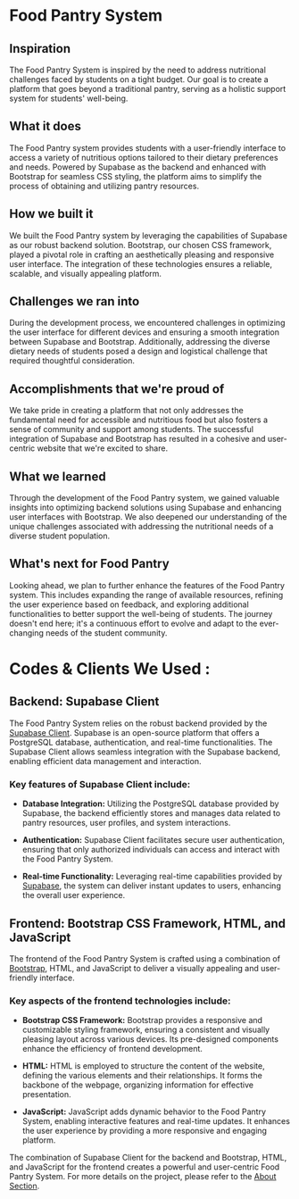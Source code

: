
# Food Pantry System

## Inspiration
The Food Pantry System is inspired by the need to address nutritional challenges faced by students on a tight budget. Our goal is to create a platform that goes beyond a traditional pantry, serving as a holistic support system for students' well-being.

## What it does
The Food Pantry system provides students with a user-friendly interface to access a variety of nutritious options tailored to their dietary preferences and needs. Powered by Supabase as the backend and enhanced with Bootstrap for seamless CSS styling, the platform aims to simplify the process of obtaining and utilizing pantry resources.

## How we built it
We built the Food Pantry system by leveraging the capabilities of Supabase as our robust backend solution. Bootstrap, our chosen CSS framework, played a pivotal role in crafting an aesthetically pleasing and responsive user interface. The integration of these technologies ensures a reliable, scalable, and visually appealing platform.

## Challenges we ran into
During the development process, we encountered challenges in optimizing the user interface for different devices and ensuring a smooth integration between Supabase and Bootstrap. Additionally, addressing the diverse dietary needs of students posed a design and logistical challenge that required thoughtful consideration.

## Accomplishments that we're proud of
We take pride in creating a platform that not only addresses the fundamental need for accessible and nutritious food but also fosters a sense of community and support among students. The successful integration of Supabase and Bootstrap has resulted in a cohesive and user-centric website that we're excited to share.

## What we learned
Through the development of the Food Pantry system, we gained valuable insights into optimizing backend solutions using Supabase and enhancing user interfaces with Bootstrap. We also deepened our understanding of the unique challenges associated with addressing the nutritional needs of a diverse student population.

## What's next for Food Pantry
Looking ahead, we plan to further enhance the features of the Food Pantry system. This includes expanding the range of available resources, refining the user experience based on feedback, and exploring additional functionalities to better support the well-being of students. The journey doesn't end here; it's a continuous effort to evolve and adapt to the ever-changing needs of the student community.

# Codes & Clients We Used :

## Backend: Supabase Client

The Food Pantry System relies on the robust backend provided by the [Supabase Client](https://supabase.io/). Supabase is an open-source platform that offers a PostgreSQL database, authentication, and real-time functionalities. The Supabase Client allows seamless integration with the Supabase backend, enabling efficient data management and interaction.

### Key features of Supabase Client include:

- **Database Integration:** Utilizing the PostgreSQL database provided by Supabase, the backend efficiently stores and manages data related to pantry resources, user profiles, and system interactions.

- **Authentication:** Supabase Client facilitates secure user authentication, ensuring that only authorized individuals can access and interact with the Food Pantry System.

- **Real-time Functionality:** Leveraging real-time capabilities provided by [Supabase](https://supabase.io/), the system can deliver instant updates to users, enhancing the overall user experience.

## Frontend: Bootstrap CSS Framework, HTML, and JavaScript

The frontend of the Food Pantry System is crafted using a combination of [Bootstrap](https://getbootstrap.com/), HTML, and JavaScript to deliver a visually appealing and user-friendly interface.

### Key aspects of the frontend technologies include:

- **Bootstrap CSS Framework:** Bootstrap provides a responsive and customizable styling framework, ensuring a consistent and visually pleasing layout across various devices. Its pre-designed components enhance the efficiency of frontend development.

- **HTML:** HTML is employed to structure the content of the website, defining the various elements and their relationships. It forms the backbone of the webpage, organizing information for effective presentation.

- **JavaScript:** JavaScript adds dynamic behavior to the Food Pantry System, enabling interactive features and real-time updates. It enhances the user experience by providing a more responsive and engaging platform.

The combination of Supabase Client for the backend and Bootstrap, HTML, and JavaScript for the frontend creates a powerful and user-centric Food Pantry System. For more details on the project, please refer to the [About Section](https://devpost.com/software/food-pantry-fkx9jn).

